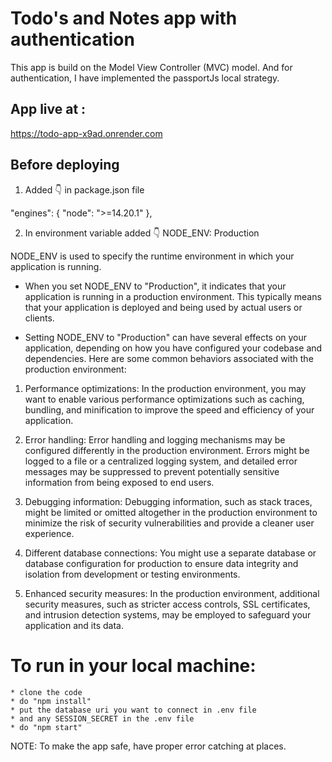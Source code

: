 # Todo's and Notes app with authentication
  This app is build on the Model View Controller (MVC) model. 
  And for authentication, I have implemented the passportJs local strategy.

## App live at :
https://todo-app-x9ad.onrender.com

## Before deploying 
1. Added 👇 in package.json file 

"engines": {
    "node": ">=14.20.1"
  },

2. In environment variable added 👇
    NODE_ENV: Production

NODE_ENV is used to specify the runtime environment in which your application is running.

* When you set NODE_ENV to "Production", it indicates that your application is running in a production environment. This typically means that your application is deployed and being used by actual users or clients.

* Setting NODE_ENV to "Production" can have several effects on your application, depending on how you have configured your codebase and dependencies. Here are some common behaviors associated with the production environment:

1. Performance optimizations: In the production environment, you may want to enable various performance optimizations such as caching, bundling, and minification to improve the speed and efficiency of your application.

2. Error handling: Error handling and logging mechanisms may be configured differently in the production environment. Errors might be logged to a file or a centralized logging system, and detailed error messages may be suppressed to prevent potentially sensitive information from being exposed to end users.

3. Debugging information: Debugging information, such as stack traces, might be limited or omitted altogether in the production environment to minimize the risk of security vulnerabilities and provide a cleaner user experience.

4. Different database connections: You might use a separate database or database configuration for production to ensure data integrity and isolation from development or testing environments.

5. Enhanced security measures: In the production environment, additional security measures, such as stricter access controls, SSL certificates, and intrusion detection systems, may be employed to safeguard your application and its data.

# To run in your local machine:
    * clone the code
    * do "npm install"
    * put the database uri you want to connect in .env file
    * and any SESSION_SECRET in the .env file
    * do "npm start"

NOTE: To make the app safe, have proper error catching at places.

